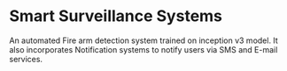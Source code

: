 # Smart Surveillance Systems
An automated Fire arm detection system trained on inception v3 model. It also incorporates Notification systems to notify users via SMS and E-mail services.
